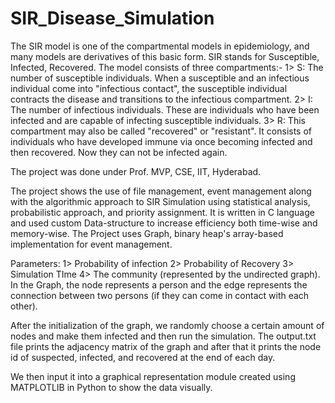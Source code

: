 # SIR_Disease_Simulation

The SIR model is one of the compartmental models in epidemiology, and many models are derivatives of this basic form.
SIR stands for Susceptible, Infected, Recovered.
The model consists of three compartments:- 
          1> S:  The number of susceptible individuals. When a susceptible and an infectious individual come into "infectious contact", the susceptible individual contracts the disease and transitions to the infectious compartment.
          2> I:  The number of infectious individuals. These are individuals who have been infected and are capable of infecting susceptible individuals.
          3> R:  This compartment may also be called "recovered" or "resistant". It consists of individuals who have developed immune via once becoming infected and then recovered. Now they can not be infected again.
          
The project was done under Prof. MVP, CSE, IIT, Hyderabad.

The project shows the use of file management, event management along with the algorithmic approach to SIR Simulation using statistical analysis, probabilistic approach, and priority assignment.
It is written in C language and used custom Data-structure to increase efficiency both time-wise and memory-wise.
The Project uses Graph, binary heap's array-based implementation for event management.

Parameters: 1> Probability of infection
	         2> Probability of Recovery
                     3> Simulation TIme
	         4> The community (represented by the undirected graph).
In the Graph, the node represents a person and the edge represents the connection between two persons (if they can come in contact with each other).

After the initialization of the graph, we randomly choose a certain amount of nodes and make them infected and then run the simulation.
The output.txt file prints the adjacency matrix of the graph and after that it prints the node id of suspected, infected, and recovered at the end of each day.

We then input it into a graphical representation module created using MATPLOTLIB in Python to show the data visually.


